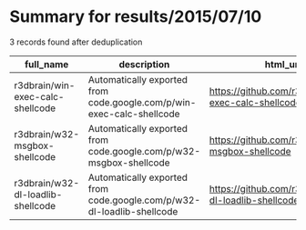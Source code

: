 
# Summary for results/2015/07/10
    
3 records found after deduplication

| full_name | description | html_url | matched_list | matched_count | pushed_at | size | stargazers_count | language | forks_count | vul_ids |
|-----------------------------------|------------------------------------------------------------------------|------------------------------------------------------|----------------|-----------------|---------------------------|--------|--------------------|------------|---------------|-----------|
| r3dbrain/win-exec-calc-shellcode | Automatically exported from code.google.com/p/win-exec-calc-shellcode | https://github.com/r3dbrain/win-exec-calc-shellcode | ['shellcode'] | 1 | 2015-07-10 11:58:45+00:00 | 408 | 0 | Assembly | 0 | [] |
| r3dbrain/w32-msgbox-shellcode | Automatically exported from code.google.com/p/w32-msgbox-shellcode | https://github.com/r3dbrain/w32-msgbox-shellcode | ['shellcode'] | 1 | 2015-07-10 12:11:15+00:00 | 476 | 0 | Python | 0 | [] |
| r3dbrain/w32-dl-loadlib-shellcode | Automatically exported from code.google.com/p/w32-dl-loadlib-shellcode | https://github.com/r3dbrain/w32-dl-loadlib-shellcode | ['shellcode'] | 1 | 2015-07-10 12:12:05+00:00 | 308 | 0 | Python | 0 | [] |
